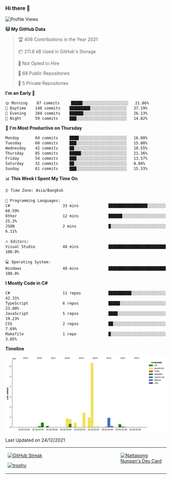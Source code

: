 ### Hi there 👋

<!--START_SECTION:waka-->
![Profile Views](http://img.shields.io/badge/Profile%20Views-9-blue)

**🐱 My GitHub Data** 

> 🏆 406 Contributions in the Year 2021
 > 
> 📦 211.8 kB Used in GitHub's Storage 
 > 
> 🚫 Not Opted to Hire
 > 
> 📜 68 Public Repositories 
 > 
> 🔑 5 Private Repositories  
 > 
**I'm an Early 🐤** 

```text
🌞 Morning    87 commits     █████░░░░░░░░░░░░░░░░░░░░   21.86% 
🌆 Daytime    148 commits    █████████░░░░░░░░░░░░░░░░   37.19% 
🌃 Evening    104 commits    ██████░░░░░░░░░░░░░░░░░░░   26.13% 
🌙 Night      59 commits     ███░░░░░░░░░░░░░░░░░░░░░░   14.82%

```
📅 **I'm Most Productive on Thursday** 

```text
Monday       64 commits     ████░░░░░░░░░░░░░░░░░░░░░   16.08% 
Tuesday      60 commits     ███░░░░░░░░░░░░░░░░░░░░░░   15.08% 
Wednesday    42 commits     ██░░░░░░░░░░░░░░░░░░░░░░░   10.55% 
Thursday     85 commits     █████░░░░░░░░░░░░░░░░░░░░   21.36% 
Friday       54 commits     ███░░░░░░░░░░░░░░░░░░░░░░   13.57% 
Saturday     32 commits     ██░░░░░░░░░░░░░░░░░░░░░░░   8.04% 
Sunday       61 commits     ███░░░░░░░░░░░░░░░░░░░░░░   15.33%

```


📊 **This Week I Spent My Time On** 

```text
⌚︎ Time Zone: Asia/Bangkok

💬 Programming Languages: 
C#                       33 mins             █████████████████░░░░░░░░   68.59% 
Other                    12 mins             ██████░░░░░░░░░░░░░░░░░░░   25.3% 
JSON                     2 mins              █░░░░░░░░░░░░░░░░░░░░░░░░   6.11%

🔥 Editors: 
Visual Studio            48 mins             █████████████████████████   100.0%

💻 Operating System: 
Windows                  48 mins             █████████████████████████   100.0%

```

**I Mostly Code in C#** 

```text
C#                       11 repos            ██████████░░░░░░░░░░░░░░░   42.31% 
TypeScript               6 repos             █████░░░░░░░░░░░░░░░░░░░░   23.08% 
JavaScript               5 repos             ████░░░░░░░░░░░░░░░░░░░░░   19.23% 
CSS                      2 repos             ██░░░░░░░░░░░░░░░░░░░░░░░   7.69% 
Makefile                 1 repo              █░░░░░░░░░░░░░░░░░░░░░░░░   3.85%

```


**Timeline**

![Chart not found](https://raw.githubusercontent.com/aixasz/aixasz/main/charts/bar_graph.png) 


 Last Updated on 24/12/2021
<!--END_SECTION:waka-->

<table>
<tr>
<td width="70%" valign="top">
 
 [![GitHub Streak](http://github-readme-streak-stats.herokuapp.com?user=aixasz&theme=github-dark&hide_border=true&date_format=%5BY%20%5DM%20j)](https://git.io/streak-stats)

 [![trophy](https://github-profile-trophy.vercel.app/?username=aixasz&theme=onedark)](https://github.com/ryo-ma/github-profile-trophy)
 </td>
<td width="30%" valign="top">
 
<a href="https://app.daily.dev/aixasz"><img src="https://api.daily.dev/devcards/403207936e6547c9a85ea449e9f3abe8.png?r=re8" alt="Nattapong Nunpan's Dev Card"/></a>

 </td>
</tr>
</table>
 
